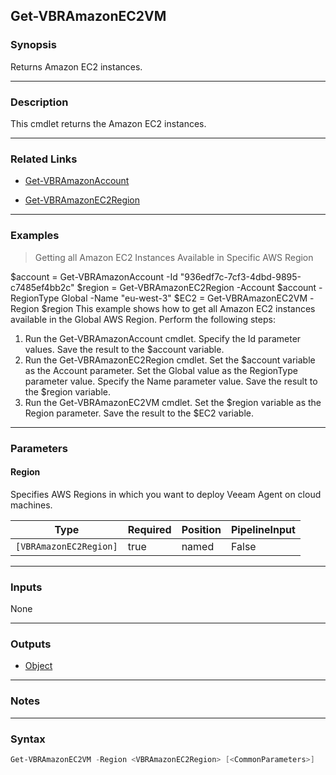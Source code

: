Get-VBRAmazonEC2VM
------------------

### Synopsis
Returns Amazon EC2 instances.

---

### Description

This cmdlet returns the Amazon EC2 instances.

---

### Related Links
* [Get-VBRAmazonAccount](Get-VBRAmazonAccount)

* [Get-VBRAmazonEC2Region](Get-VBRAmazonEC2Region)

---

### Examples
> Getting all Amazon EC2 Instances Available in Specific AWS Region

$account = Get-VBRAmazonAccount -Id "936edf7c-7cf3-4dbd-9895-c7485ef4bb2c"
$region = Get-VBRAmazonEC2Region -Account $account -RegionType Global -Name "eu-west-3"
$EC2 = Get-VBRAmazonEC2VM -Region $region
This example shows how to get all Amazon EC2 instances available in the Global AWS Region.
Perform the following steps:
1. Run the Get-VBRAmazonAccount cmdlet. Specify the Id parameter values. Save the result to the $account variable.
2. Run the Get-VBRAmazonEC2Region cmdlet. Set the $account variable as the Account parameter. Set the Global value as the RegionType parameter value. Specify the Name parameter value. Save the result to the $region variable.
3. Run the Get-VBRAmazonEC2VM cmdlet. Set the $region variable as the Region parameter. Save the result to the $EC2 variable.

---

### Parameters
#### **Region**
Specifies AWS Regions in which you want to deploy Veeam Agent on cloud machines.

|Type                  |Required|Position|PipelineInput|
|----------------------|--------|--------|-------------|
|`[VBRAmazonEC2Region]`|true    |named   |False        |

---

### Inputs
None

---

### Outputs
* [Object](https://learn.microsoft.com/en-us/dotnet/api/System.Object)

---

### Notes

---

### Syntax
```PowerShell
Get-VBRAmazonEC2VM -Region <VBRAmazonEC2Region> [<CommonParameters>]
```
